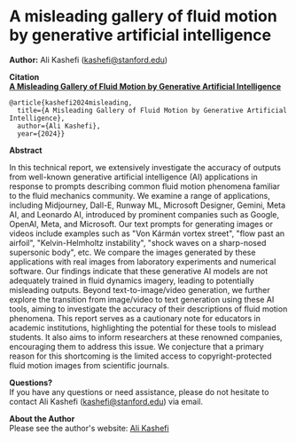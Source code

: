 # A misleading gallery of fluid motion by generative artificial intelligence

**Author:** Ali Kashefi (kashefi@stanford.edu)<br>
      
**Citation** <br>
**[A Misleading Gallery of Fluid Motion by Generative Artificial Intelligence](https://arxiv.org/abs/2405.15406)**

    @article{kashefi2024misleading,
      title={A Misleading Gallery of Fluid Motion by Generative Artificial Intelligence}, 
      author={Ali Kashefi},
      year={2024}}

**Abstract** <br>

In this technical report, we extensively investigate the accuracy of outputs from well-known generative artificial intelligence (AI) applications in response to prompts describing common fluid motion phenomena familiar to the fluid mechanics community. We examine a range of applications, including Midjourney, Dall-E, Runway ML, Microsoft Designer, Gemini, Meta AI, and Leonardo AI, introduced by prominent companies such as Google, OpenAI, Meta, and Microsoft. Our text prompts for generating images or videos include examples such as "Von Kármán vortex street", "flow past an airfoil", "Kelvin-Helmholtz instability", "shock waves on a sharp-nosed supersonic body", etc. We compare the images generated by these applications with real images from laboratory experiments and numerical software. Our findings indicate that these generative AI models are not adequately trained in fluid dynamics imagery, leading to potentially misleading outputs. Beyond text-to-image/video generation, we further explore the transition from image/video to text generation using these AI tools, aiming to investigate the accuracy of their descriptions of fluid motion phenomena. This report serves as a cautionary note for educators in academic institutions, highlighting the potential for these tools to mislead students. It also aims to inform researchers at these renowned companies, encouraging them to address this issue. We conjecture that a primary reason for this shortcoming is the limited access to copyright-protected fluid motion images from scientific journals.

**Questions?** <br>
If you have any questions or need assistance, please do not hesitate to contact Ali Kashefi (kashefi@stanford.edu) via email.

**About the Author** <br>
Please see the author's website: [Ali Kashefi](https://web.stanford.edu/~kashefi/) 
